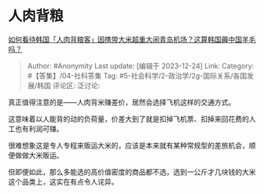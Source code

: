 # 人肉背粮
[如何看待韩国「人肉背粮客」因携带大米超重大闹青岛机场？这算韩国薅中国羊毛吗？](https://www.zhihu.com/question/635966356/answer/3336916818)

> Author: #Anonymity
> Last update: [编辑于 2023-12-24]
> Link:
> Category: #【答集】/04-社科答集 
> Tag: #5-社会科学/2-政治学/2g-国际关系/各国发展/韩国 
> 评论区:
> 泛讨论:

真正值得注意的是——人肉背米赚差价，居然会选择飞机这样的交通方式。

这意味着以人能背的动的负荷量，价差大到了就是扣掉飞机票、扣掉来回花费的人工也有利润可赚。

很难想象这是专人专程来贩运大米的，应该是本来就有某种常规型的差旅机会，顺便做做大米贩运。

但即便如此，那么多能选的高价值密度的商品都不选，选到一公斤才几块钱的大米这个品类上，这实在有点令人诧异。
